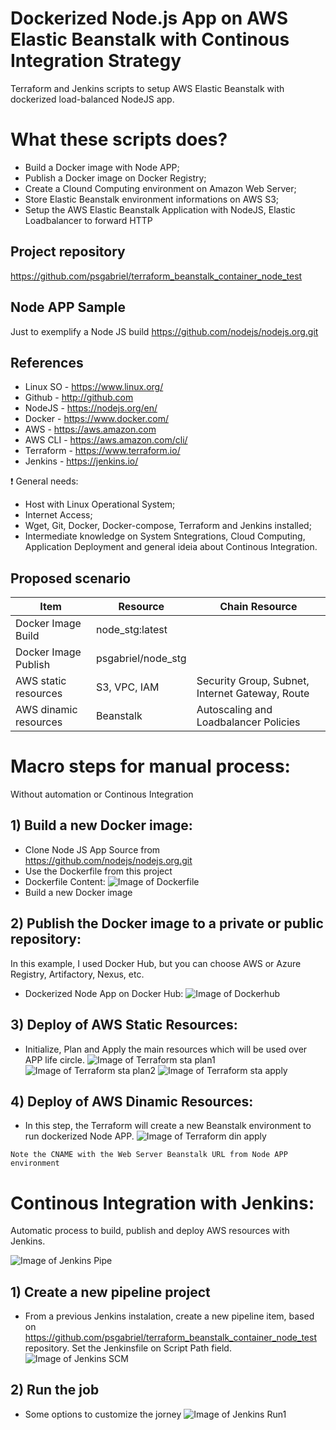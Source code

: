 # Dockerized Node.js App on AWS Elastic Beanstalk with Continous Integration Strategy

Terraform and Jenkins scripts to setup AWS Elastic Beanstalk with dockerized load-balanced NodeJS app.

# What these scripts does?
- Build a Docker image with Node APP;
- Publish a Docker image on Docker Registry;
- Create a Clound Computing environment on Amazon Web Server;
- Store Elastic Beanstalk environment informations on AWS S3; 
- Setup the AWS Elastic Beanstalk Application with NodeJS, Elastic Loadbalancer to forward HTTP

## Project repository
https://github.com/psgabriel/terraform_beanstalk_container_node_test

## Node APP Sample
Just to exemplify a Node JS build
https://github.com/nodejs/nodejs.org.git


## References
- Linux SO - https://www.linux.org/
- Github - http://github.com
- NodeJS - https://nodejs.org/en/
- Docker - https://www.docker.com/
- AWS - https://aws.amazon.com
- AWS CLI - https://aws.amazon.com/cli/
- Terraform - https://www.terraform.io/
- Jenkins - https://jenkins.io/

:exclamation: General needs:
- Host with Linux Operational System;
- Internet Access;
- Wget, Git, Docker, Docker-compose, Terraform and Jenkins installed;
- Intermediate knowledge on System Sntegrations, Cloud Computing, Application Deployment and general ideia about Continous Integration.

## Proposed scenario

| Item                    | Resource                | Chain Resource                                  |
|-------------------------|-------------------------|-------------------------------------------------|
| Docker Image Build      | node_stg:latest         |                                                 |
| Docker Image Publish    | psgabriel/node_stg      |                                                 |
| AWS static resources    | S3, VPC, IAM  | Security Group, Subnet, Internet Gateway, Route |
| AWS dinamic resources   | Beanstalk               | Autoscaling and Loadbalancer Policies           |

# Macro steps for manual process:
Without automation or Continous Integration

## 1) Build a new Docker image:
- Clone Node JS App Source from https://github.com/nodejs/nodejs.org.git
- Use the Dockerfile from this project
- Dockerfile Content:
![Image of Dockerfile](images/docker_build.png)
- Build a new Docker image

## 2) Publish the Docker image to a private or public repository:
In this example, I used Docker Hub, but you can choose AWS or Azure Registry, Artifactory, Nexus, etc.
- Dockerized Node App on Docker Hub:
![Image of Dockerhub](images/docker_hub.png)

## 3) Deploy of AWS Static Resources:
- Initialize, Plan and Apply the main resources which will be used over APP life circle.
![Image of Terraform sta plan1](images/terraform_static_plan1.png)
![Image of Terraform sta plan2](images/terraform_static_plan2.png)
![Image of Terraform sta apply](images/terraform_static_apply.png)

## 4) Deploy of AWS Dinamic Resources:
- In this step, the Terraform will create a new Beanstalk environment to run dockerized Node APP.
![Image of Terraform din apply](images/terraform_dinamic_apply.png)
```
Note the CNAME with the Web Server Beanstalk URL from Node APP environment
```

# Continous Integration with Jenkins:
Automatic process to build, publish and deploy AWS resources with Jenkins.

![Image of Jenkins Pipe](images/pipeline.png)

## 1) Create a new pipeline project
- From a previous Jenkins instalation, create a new pipeline item, based on https://github.com/psgabriel/terraform_beanstalk_container_node_test repository. Set the Jenkinsfile on Script Path field.
![Image of Jenkins SCM](images/jenkins_pipeline_scm.png)

## 2) Run the job
- Some options to customize the jorney
![Image of Jenkins Run1](images/pipeline_run1.png)



